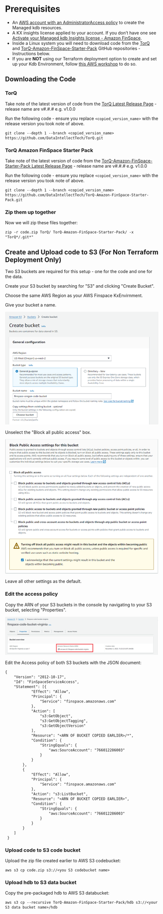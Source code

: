 Prerequisites
===============

- An [AWS account with an AdministratorAccess policy](https://docs.aws.amazon.com/aws-managed-policy/latest/reference/AdministratorAccess.html) to create the Managed kdb resources.
- A KX insights license applied to your account. If you don’t have one see [Activate your Managed kdb Insights license - Amazon FinSpace](https://docs.aws.amazon.com/finspace/latest/userguide/kdb-licensing.html).
- Inside a Linux system you will need to download code from the [TorQ](https://github.com/DataIntellectTech/TorQ/tree/master) and [TorQ-Amazon-FinSpace-Starter-Pack](https://github.com/DataIntellectTech/TorQ-Amazon-FinSpace-Starter-Pack/tree/master) GitHub repositories - Instructions below.
- If you are **NOT** using our Terraform deployment option to create and set up your Kdb Environment, follow [this AWS workshop](https://catalog.us-east-1.prod.workshops.aws/workshops/a1575309-1f43-4945-a5fa-a4d62d5e821d/en-US/envcreate) to do so.

## Downloading the Code

### TorQ

Take note of the latest version of code from the [TorQ Latest Release Page](https://github.com/DataIntellectTech/TorQ/releases/latest) - release name are v#.#.# e.g. v1.0.0

Run the following code - ensure you replace `<copied_version_name>` with the release version you took note of above.

    git clone --depth 1 --branch <copied_version_name> https://github.com/DataIntellectTech/TorQ.git

### TorQ Amazon FinSpace Starter Pack

Take note of the latest version of code from the [TorQ-Amazon-FinSpace-Starter-Pack Latest Release Page](https://github.com/DataIntellectTech/TorQ-Amazon-FinSpace-Starter-Pack/releases/latest) - release name are v#.#.# e.g. v1.0.0

Run the following code - ensure you replace `<copied_version_name>` with the release version you took note of above.

    git clone --depth 1 --branch <copied_version_name> https://github.com/DataIntellectTech/TorQ-Amazon-FinSpace-Starter-Pack.git

### Zip them up together

Now we will zip these files together:

    zip -r code.zip TorQ/ TorQ-Amazon-FinSpace-Starter-Pack/ -x "TorQ*/.git*"

## Create and Upload code to S3 (For Non Terraform Deployment Only)

Two S3 buckets are required for this setup - one for the code and one for the data.

Create your S3 bucket by searching for "S3" and clicking "Create Bucket".

Choose the same AWS Region as your AWS Finspace KxEnvirnment.

Give your bucket a name.

![S3 general configurations](workshop/graphics/S3_general_configuration.png)

Unselect the "Block all public access" box.

![S3 Access Settings](workshop/graphics/S3_access_settings.png)

Leave all other settings as the default.

### Edit the access policy

Copy the ARN of your S3 buckets in the console by navigating to your S3 bucket, selecting "Properties".

![S3 Bucket Arn](workshop/graphics/S3_code_bucket_arn.png)

Edit the Access policy of both S3 buckets with the JSON document:

```
{
    "Version": "2012-10-17",
    "Id": "FinSpaceServiceAccess",
    "Statement": [{
            "Effect": "Allow",
            "Principal": {
                "Service": "finspace.amazonaws.com"
            },
            "Action": [
                "s3:GetObject",
                "s3:GetObjectTagging",
                "s3:GetObjectVersion"
            ],
            "Resource": "<ARN OF BUCKET COPIED EARLIER>/*",
            "Condition": {
                "StringEquals": {
                    "aws:SourceAccount": "766012286003"
                }
            }
        },
        {
            "Effect": "Allow",
            "Principal": {
                "Service": "finspace.amazonaws.com"
            },
            "Action": "s3:ListBucket",
            "Resource": "<ARN OF BUCKET COPIED EARLIER>",
            "Condition": {
                "StringEquals": {
                    "aws:SourceAccount": "766012286003"
                }
            }
        }
    ]
 }
```

### Upload code to S3 code bucket

Upload the zip file created earlier to AWS S3 codebucket:

    aws s3 cp code.zip s3://<you S3 codebucket name>

### Upload hdb to S3 data bucket 

Copy the pre-packaged hdb to AWS S3 databucket:

    aws s3 cp --recursive TorQ-Amazon-FinSpace-Starter-Pack/hdb s3://<your S3 data bucket name>/hdb